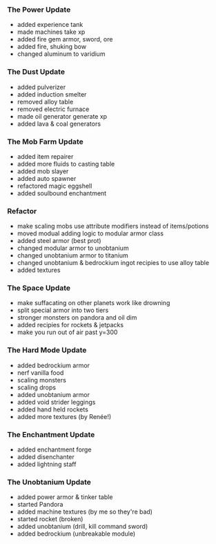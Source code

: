 ### The Power Update
- added experience tank
- made machines take xp
- added fire gem armor, sword, ore
- added fire, shuking bow
- changed aluminum to varidium

### The Dust Update
- added pulverizer
- added induction smelter
- removed alloy table
- removed electric furnace
- made oil generator generate xp
- added lava & coal generators

### The Mob Farm Update
- added item repairer
- added more fluids to casting table
- added mob slayer
- added auto spawner
- refactored magic eggshell
- added soulbound enchantment

### Refactor
- make scaling mobs use attribute modifiers instead of items/potions
- moved modual adding logic to modular armor class
- added steel armor (best prot)
- changed modular armor to unobtanium
- changed unobtanium armor to titanium
- changed unobtanium & bedrockium ingot recipies to use alloy table
- added textures

### The Space Update
- make suffacating on other planets work like drowning
- split special armor into two tiers
- stronger monsters on pandora and oil dim
- added recipies for rockets & jetpacks
- make you run out of air past y=300

### The Hard Mode Update
- added bedrockium armor
- nerf vanilla food
- scaling monsters
- scaling drops
- added unobtanium armor
- added void strider leggings
- added hand held rockets
- added more textures (by Renée!)

### The Enchantment Update
- added enchantment forge
- added disenchanter
- added lightning staff

### The Unobtanium Update
- added power armor & tinker table
- started Pandora
- added machine textures (by me so they're bad)
- started rocket (broken)
- added unobtanium (drill, kill command sword)
- added bedrockium (unbreakable module)
